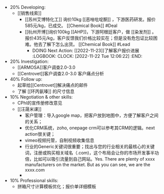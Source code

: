 - 20% Developing:
	- [[销售线索]]
		- [[苏州艾博特化工]] 询价10kg [[恶唑吡啶酮]] ，下游医药研发。报价585元/kg，已成交。 [[Chemical Book]] #Deal
		- [[杭州开博]]询价100kg [[AHP]]，下游阿根廷客户，做 [[染发剂]] 。报价435元/kg，客户反馈我们价格比较实在；但是没有危包证比较困难。他去了解下怎么出货。 [[Chemical Book]] #Lead
			- DOING Next Action: [[2022-11-23]]了解客户报价进展
			  :LOGBOOK:
			  CLOCK: [2022-11-22 Tue 12:06:22]
			  :END:
- 20% Investigation:
	- [[ARMOSA]]客户调查2.0-3.0
	- [[Centrovet]]客户调查2.0-3.0 客户痛点分析
- 40% Follow up:
	- 起草给[[Centrovet]]解决痛点的邮件
	- 了解 [[环丙氨嗪]] 的尺寸信息
- 10% Negotiation & other skills:
	- CPhI的宣传册修改意见
	- [[汪晟米课]]
		- 客户管理：导入google map，把客户放到地图中，方便了解客户之间的关系；
		- 优化CRM系统，zoho, onepage crm可以参考其CRM的逻辑。next action很关键；
		- vimeo视频托管，自制视频收集信息
		- 行业的Generic关键词很重要；找出与您的行业相关的最核心的关键词，注册或购买相关域名（.com)，这个布局会让你的市场开发事半功倍，比如可以吸引流量到自己网站。Yes. There are plenty of xxxx manufacturers on the market. But as you can see, we are the xxxx.com
		-
- 10% Professional skills:
	- 拼箱尺寸计算模板优化；报价单详细模板